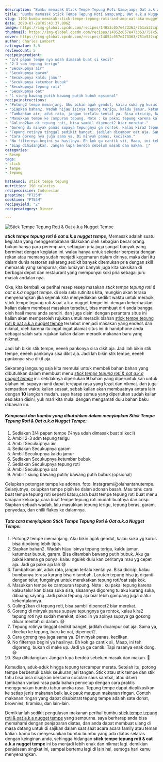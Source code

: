 ```yaml
---
description: "Bumbu memasak Stick Tempe Tepung Roti &amp;amp; Oat a.k.a Nugget Tempe Lezat"
title: "Bumbu memasak Stick Tempe Tepung Roti &amp;amp; Oat a.k.a Nugget Tempe Lezat"
slug: 1192-bumbu-memasak-stick-tempe-tepung-roti-and-amp-oat-aka-nugget-tempe-lezat
date: 2020-07-28T05:43:37.896Z
image: https://img-global.cpcdn.com/recipes/14852c057e473363/751x532cq70/stick-tempe-tepung-roti-oat-aka-nugget-tempe-foto-resep-utama.jpg
thumbnail: https://img-global.cpcdn.com/recipes/14852c057e473363/751x532cq70/stick-tempe-tepung-roti-oat-aka-nugget-tempe-foto-resep-utama.jpg
cover: https://img-global.cpcdn.com/recipes/14852c057e473363/751x532cq70/stick-tempe-tepung-roti-oat-aka-nugget-tempe-foto-resep-utama.jpg
author: Charles Lambert
ratingvalue: 3.8
reviewcount: 5
recipeingredient:
- "3/4 papan tempe nya udah dimasak buat si kecil"
- "2-3 sdm tepung terigu"
- "Secukupnya air"
- "Secukupnya garam"
- "Secukupnya kaldu jamur"
- "Secukupnya ketumbar bubuk"
- "Secukupnya tepung roti"
- "Secukupnya oat"
- "1 siung bawang putih bawang putih bubuk opsional"
recipeinstructions:
- "Potong2 tempe memanjang. Aku bikin agak gendut, kalau suka yg kurus bisa dipotong lebih tipis."
- "Siapkan bahan2. Wadah hijau isinya tepung terigu, kaldu jamur, ketumbar bubuk, garam. Bisa ditambah bawang putih bubuk. Aku ga pakai karena ga punya, kalau ngulek dulu kan ceritanya mau yg cepet aja. Jadi ga pake aja lah.😅"
- "Tambahkan air, aduk rata, jangan terlalu kental ya. Bisa dicicip, kalau bumbunya terasa kurang bisa ditambah. Larutan tepung bisa jg diganti dengan telur, fungsinya untuk merekatkan tepung roti/oat saja kok."
- "Masukkan tempe ke campuran tepung. Note : ku pakai tepung karena kalau telur kan biasa suka sisa, sisaannya digoreng tu aku kurang suka, dibuang sayang. Jadi pakai tepung aja biar lebih gampang juga diatur kekentalannya."
- "Guling2kan di tepung roti, bisa sambil dipencet2 biar merekat."
- "Goreng di minyak panas supaya tepungnya ga rontok, kalau kira2 tepung roti nya sudah merekat, dikecilin ya apinya supaya ga gosong diluar mentah di dalam. 😅"
- "Tepung rotinya tinggal sedikit banget, jadilah dicampur oat aja. Sama ya, dicelup ke tepung, baru ke oat, dipencet2."
- "Cara goreng nya juga sama ya. Di minyak panas, kecilkan."
- "No filternya begini ya hasilnya. Eh kok ga cantik sii, Maap, ini teh digoreng, bukan di make up. Jadi ya ga cantik. Tapi rasanya enak dong.😆"
- "Siap dihidangkan. Jangan lupa berdoa sebelum masak dan makan. 🤗"
categories:
- Resep
tags:
- stick
- tempe
- tepung

katakunci: stick tempe tepung 
nutrition: 190 calories
recipecuisine: Indonesian
preptime: "PT25M"
cooktime: "PT54M"
recipeyield: "2"
recipecategory: Dinner

---
```



![Stick Tempe Tepung Roti &amp; Oat a.k.a Nugget Tempe](https://img-global.cpcdn.com/recipes/14852c057e473363/751x532cq70/stick-tempe-tepung-roti-oat-aka-nugget-tempe-foto-resep-utama.jpg)

<b><i>stick tempe tepung roti &amp; oat a.k.a nugget tempe</i></b>, Memasak adalah suatu kegiatan yang menggembirakan dilakukan oleh sebagian besar orang. bukan hanya para perempuan, sebagian pria juga sangat banyak yang berminat dengan kegiatan ini. walau hanya untuk sekedar berpesta dengan rekan atau memang sudah menjadi kegemaran dalam dirinya. maka dari itu dalam dunia restoran sekarang sedikit banyak ditemukan pria dengan skill memasak yang sempurna, dan lumayan banyak juga kita saksikan di berbagai depot dan restaurant yang mempunyai koki pria sebagai juru masak andalan nya.

Oke, kita kembali ke perihal resep resep masakan <i>stick tempe tepung roti &amp; oat a.k.a nugget tempe</i>. di sela sela rutinitas kita, mungkin akan terasa menyenangkan jika sejenak kita menyediakan sedikit waktu untuk meracik stick tempe tepung roti &amp; oat a.k.a nugget tempe ini. dengan keberhasilan kalian dalam membuat masakan tersebut, bisa membuat diri anda bangga oleh hasil menu anda sendiri. dan juga disini dengan perantara situs ini kalian akan memperoleh rujukan untuk meracik olahan <u>stick tempe tepung roti &amp; oat a.k.a nugget tempe</u> tersebut menjadi masakan yang endess dan nikmat, oleh karena itu ingat ingat alamat situs ini di handphone anda sebagai salah satu rujukan kalian dalam meracik makanan baru yang nikmat.

Jadi lah bikin stik tempe, eeeeh pankonya sisa dikit aja. Jadi lah bikin stik tempe, eeeeh pankonya sisa dikit aja. Jadi lah bikin stik tempe, eeeeh pankonya sisa dikit aja.


Sekarang langsung saja kita memulai untuk membeli bahan bahan yang dibutuhkan dalam membuat menu <u><i>stick tempe tepung roti &amp; oat a.k.a nugget tempe</i></u> ini. setidaknya diperlukan <b>9</b> bahan yang diperuntuk kan untuk olahan ini. supaya nanti dapat tercapai rasa yang lezat dan nikmat. dan juga sempatkan waktu kalian sesaat, sebab kalian akan membuatnya antara lain dengan <b>10</b> langkah mudah. saya harap semua yang diperlukan sudah kalian sediakan disini, yuk mari kita mulai dengan mengamati dulu bahan baku dibawah ini.

<!--inarticleads1-->

##### Komposisi dan bumbu yang dibutuhkan dalam menyiapkan Stick Tempe Tepung Roti &amp; Oat a.k.a Nugget Tempe:

1. Sediakan 3/4 papan tempe (¼nya udah dimasak buat si kecil)
1. Ambil 2-3 sdm tepung terigu
1. Ambil Secukupnya air
1. Sediakan Secukupnya garam
1. Ambil Secukupnya kaldu jamur
1. Sediakan Secukupnya ketumbar bubuk
1. Sediakan Secukupnya tepung roti
1. Ambil Secukupnya oat
1. Ambil 1 siung bawang putih/ bawang putih bubuk (opsional)


Celupkan potongan tempe ke adonan. foto: Instagram/@olahantahutempe. Selanjutnya, celupkan tempe pipih ke dalan adonan basah. Mau tahu cara buat tempe tepung roti seperti katsu,cara buat tempe tepung roti buat menu sarapan keluarga,cara buat tempe tepung roti mudah buatnya dan crisp. Siapkan sebuah wadah, lalu masukkan tepung terigu, tepung beras, garam, penyedap, dan chilli flakes ke dalamnya. 

<!--inarticleads2-->

##### Tata cara menyiapkan Stick Tempe Tepung Roti &amp; Oat a.k.a Nugget Tempe:

1. Potong2 tempe memanjang. Aku bikin agak gendut, kalau suka yg kurus bisa dipotong lebih tipis.
1. Siapkan bahan2. Wadah hijau isinya tepung terigu, kaldu jamur, ketumbar bubuk, garam. Bisa ditambah bawang putih bubuk. Aku ga pakai karena ga punya, kalau ngulek dulu kan ceritanya mau yg cepet aja. Jadi ga pake aja lah.😅
1. Tambahkan air, aduk rata, jangan terlalu kental ya. Bisa dicicip, kalau bumbunya terasa kurang bisa ditambah. Larutan tepung bisa jg diganti dengan telur, fungsinya untuk merekatkan tepung roti/oat saja kok.
1. Masukkan tempe ke campuran tepung. Note : ku pakai tepung karena kalau telur kan biasa suka sisa, sisaannya digoreng tu aku kurang suka, dibuang sayang. Jadi pakai tepung aja biar lebih gampang juga diatur kekentalannya.
1. Guling2kan di tepung roti, bisa sambil dipencet2 biar merekat.
1. Goreng di minyak panas supaya tepungnya ga rontok, kalau kira2 tepung roti nya sudah merekat, dikecilin ya apinya supaya ga gosong diluar mentah di dalam. 😅
1. Tepung rotinya tinggal sedikit banget, jadilah dicampur oat aja. Sama ya, dicelup ke tepung, baru ke oat, dipencet2.
1. Cara goreng nya juga sama ya. Di minyak panas, kecilkan.
1. No filternya begini ya hasilnya. Eh kok ga cantik sii, Maap, ini teh digoreng, bukan di make up. Jadi ya ga cantik. Tapi rasanya enak dong.😆
1. Siap dihidangkan. Jangan lupa berdoa sebelum masak dan makan. 🤗


Kemudian, aduk-aduk hingga tepung tercampur merata. Setelah itu, potong tempe berbentuk balok seukuran jari tangan. Stick atau stik tempe dan stik tahu bisa bisa disajikan bersama cocolan saus sambal, atau diberi tambahan variasi rasa pada bahan pencelup dengan cara praktis menggunakan bumbu tabur aneka rasa. Tepung tempe dapat diaplikasikan ke setiap jenis makanan baik lauk pauk maupun makanan ringan. Contoh makanan ringan yang dapat disubstrat tepung tempe adalah sate donat, brownies, tiramisu, dan lain-lain. 

Demikianlah sedikit pengulasan makanan perihal bumbu <u>stick tempe tepung roti &amp; oat a.k.a nugget tempe</u> yang sempurna. saya berharap anda bisa memahami dengan penjabaran diatas, dan anda dapat membuat ulang di masa datang untuk di sajikan dalam saat saat acara acara family atau teman kalian. kamu bs menyesuaikan bumbu bumbu yang ada diatas selaras dengan keinginan anda, sehingga hidangan <b>stick tempe tepung roti &amp; oat a.k.a nugget tempe</b> ini bs menjadi lebih enak dan nikmat lagi. demikian penjelasan singkat ini, sampai bertemu lagi di lain hal. semoga hari kamu menyenangkan.
